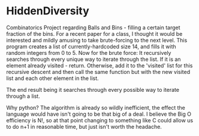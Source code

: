 # HiddenDiversity
Combinatorics Project regarding Balls and Bins - filling a certain target fraction of the bins.
For a recent paper for a class, I thought it would be interested and mildly amusing to take brute-forcing to the next level.
This program creates a list of currently-hardcoded size 14, and fills it with random integers from 0 to 5.
Now for the brute force:
  It recursively searches through every unique way to iterate through the list.
    If it is an element already visited - return.
     Otherwise, add it to the 'visited' list for this recursive descent and then call the same function but with the new visited list and each other element in the list.
     
The end result being it searches through every possible way to iterate through a list.


Why python?
The algorithm is already so wildly inefficient, the effect the language would have isn't going to be that big of a deal.
I believe the Big O efficiency is N!, so at that point changing to something like C could allow us to do n+1 in reasonable time, but just isn't worth the headache.
